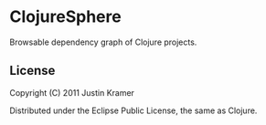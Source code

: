 # ClojureSphere

Browsable dependency graph of Clojure projects.

## License

Copyright (C) 2011 Justin Kramer

Distributed under the Eclipse Public License, the same as Clojure.
